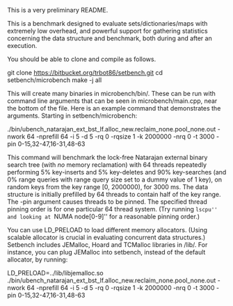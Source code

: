 This is a very preliminary README.

This is a benchmark designed to evaluate sets/dictionaries/maps with extremely low overhead, and powerful support for gathering statistics concerning the data structure and benchmark, both during and after an execution.

You should be able to clone and compile as follows.

git clone https://bitbucket.org/trbot86/setbench.git
cd setbench/microbench
make -j all

This will create many binaries in microbench/bin/. These can be run with command line arguments that can be seen in microbench/main.cpp, near the bottom of the file. Here is an example command that demonstrates the arguments. Starting in setbench/microbench:

./bin/ubench_natarajan_ext_bst_lf.alloc_new.reclaim_none.pool_none.out -nwork 64 -nprefill 64 -i 5 -d 5 -rq 0 -rqsize 1 -k 2000000 -nrq 0 -t 3000 -pin 0-15,32-47,16-31,48-63

This command will benchmark the lock-free Natarajan external binary search tree (with *no* memory reclamation) with 64 threads repeatedly performing 5% key-inserts and 5% key-deletes and 90% key-searches (and 0% range queries with range query size set to a dummy value of 1 key), on random keys from the key range [0, 2000000), for 3000 ms. The data structure is initially prefilled by 64 threads to contain half of the key range. The -pin argument causes threads to be pinned. The specified thread pinning order is for one particular 64 thread system. (Try running ``lscpu'' and looking at ``NUMA node[0-9]'' for a reasonable pinning order.)

You can use LD_PRELOAD to load different memory allocators. (Using scalable allocator is crucial in evaluating concurrent data structures.) Setbench includes JEMalloc, Hoard and TCMalloc libraries in /lib/. For instance, you can plug JEMalloc into setbench, instead of the default allocator, by running:

LD_PRELOAD=../lib/libjemalloc.so ./bin/ubench_natarajan_ext_bst_lf.alloc_new.reclaim_none.pool_none.out -nwork 64 -nprefill 64 -i 5 -d 5 -rq 0 -rqsize 1 -k 2000000 -nrq 0 -t 3000 -pin 0-15,32-47,16-31,48-63
